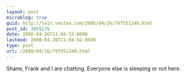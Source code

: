 ```yaml
---
layout: post
microblog: true
guid: http://twit.vmstan.com/2008/04/26/797551248.html
post_id: 3055176
date: 2008-04-26T11:04:52-0600
lastmod: 2008-04-26T11:04:52-0600
type: post
url: /2008/04/26/797551248.html
---
```

Shane, Frank and I are chatting. Everyone else is sleeping or not here.
